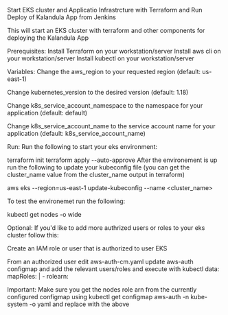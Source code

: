 Start EKS cluster and Applicatio Infrastrcture  with Terraform and Run Deploy of Kalandula App from Jenkins 

This will start an EKS cluster with terraform and other components for deploying the Kalandula App


Prerequisites:
Install Terraform on your workstation/server
Install aws cli on your workstation/server
Install kubectl on your workstation/server

Variables:
Change the aws_region to your requested region (default: us-east-1)

Change kubernetes_version to the desired version (default: 1.18)

Change k8s_service_account_namespace to the namespace for your application (default: default)

Change k8s_service_account_name to the service account name for your application (default: k8s_service_account_name)

Run:
Run the following to start your eks environment:

terraform init
terraform apply --auto-approve
After the environement is up run the following to update your kubeconfig file (you can get the cluster_name value from the cluster_name output in terraform)

aws eks --region=us-east-1 update-kubeconfig --name <cluster_name>

To test the environemet run the following:

kubectl get nodes -o wide

Optional:
If you'd like to add more authrized users or roles to your eks cluster follow this:

Create an IAM role or user that is authorized to user EKS

From an authorized user edit aws-auth-cm.yaml update aws-auth configmap and add the relevant users/roles and execute with kubectl
data:
  mapRoles: |
    - rolearn: <Replace with ARN of your EKS nodes role>
      
Important: Make sure you get the nodes role arn from the currently configured configmap using kubectl get configmap aws-auth -n kube-system -o yaml and replace with the above <Replace with ARN of your EKS nodes role>
